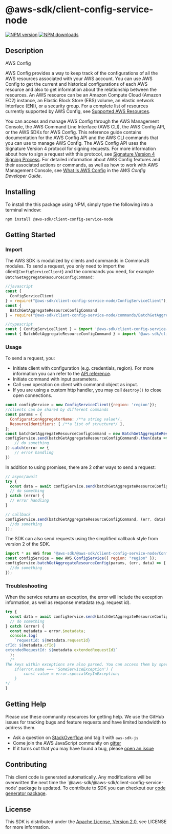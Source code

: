 # @aws-sdk/client-config-service-node

[![NPM version](https://img.shields.io/npm/v/@aws-sdk/client-config-service-node/preview.svg)](https://www.npmjs.com/package/@aws-sdk/client-config-service-node)
[![NPM downloads](https://img.shields.io/npm/dm/@aws-sdk/client-config-service-node.svg)](https://www.npmjs.com/package/@aws-sdk/client-config-service-node)

## Description

<fullname>AWS Config</fullname> <p>AWS Config provides a way to keep track of the configurations of all the AWS resources associated with your AWS account. You can use AWS Config to get the current and historical configurations of each AWS resource and also to get information about the relationship between the resources. An AWS resource can be an Amazon Compute Cloud (Amazon EC2) instance, an Elastic Block Store (EBS) volume, an elastic network Interface (ENI), or a security group. For a complete list of resources currently supported by AWS Config, see <a href="https://docs.aws.amazon.com/config/latest/developerguide/resource-config-reference.html#supported-resources">Supported AWS Resources</a>.</p> <p>You can access and manage AWS Config through the AWS Management Console, the AWS Command Line Interface (AWS CLI), the AWS Config API, or the AWS SDKs for AWS Config. This reference guide contains documentation for the AWS Config API and the AWS CLI commands that you can use to manage AWS Config. The AWS Config API uses the Signature Version 4 protocol for signing requests. For more information about how to sign a request with this protocol, see <a href="https://docs.aws.amazon.com/general/latest/gr/signature-version-4.html">Signature Version 4 Signing Process</a>. For detailed information about AWS Config features and their associated actions or commands, as well as how to work with AWS Management Console, see <a href="https://docs.aws.amazon.com/config/latest/developerguide/WhatIsConfig.html">What Is AWS Config</a> in the <i>AWS Config Developer Guide</i>.</p>

## Installing

To install the this package using NPM, simply type the following into a terminal window:

```
npm install @aws-sdk/client-config-service-node
```

## Getting Started

### Import

The AWS SDK is modulized by clients and commands in CommonJS modules. To send a request, you only need to import the client(`ConfigServiceClient`) and the commands you need, for example `BatchGetAggregateResourceConfigCommand`:

```javascript
//javascript
const {
  ConfigServiceClient
} = require("@aws-sdk/client-config-service-node/ConfigServiceClient");
const {
  BatchGetAggregateResourceConfigCommand
} = require("@aws-sdk/client-config-service-node/commands/BatchGetAggregateResourceConfigCommand");
```

```javascript
//typescript
const { ConfigServiceClient } = import '@aws-sdk/client-config-service-node/ConfigServiceClient';
const { BatchGetAggregateResourceConfigCommand } = import '@aws-sdk/client-config-service-node/commands/BatchGetAggregateResourceConfigCommand';
```

### Usage

To send a request, you:

- Initiate client with configuration (e.g. credentials, region). For more information you can refer to the [API reference][].
- Initiate command with input parameters.
- Call `send` operation on client with command object as input.
- If you are using a custom http handler, you may call `destroy()` to close open connections.

```javascript
const configService = new ConfigServiceClient({region: 'region'});
//clients can be shared by different commands
const params = {
  ConfigurationAggregatorName: /**a string value*/,
  ResourceIdentifiers: [ /**a list of structure*/ ],
};
const batchGetAggregateResourceConfigCommand = new BatchGetAggregateResourceConfigCommand(params);
configService.send(batchGetAggregateResourceConfigCommand).then(data => {
    // do something
}).catch(error => {
    // error handling
})
```

In addition to using promises, there are 2 other ways to send a request:

```javascript
// async/await
try {
  const data = await configService.send(batchGetAggregateResourceConfigCommand);
  // do something
} catch (error) {
  // error handling
}
```

```javascript
// callback
configService.send(batchGetAggregateResourceConfigCommand, (err, data) => {
  //do something
});
```

The SDK can also send requests using the simplified callback style from version 2 of the SDK.

```javascript
import * as AWS from "@aws-sdk/@aws-sdk/client-config-service-node/ConfigService";
const configService = new AWS.ConfigService({ region: "region" });
configService.batchGetAggregateResourceConfig(params, (err, data) => {
  //do something
});
```

### Troubleshooting

When the service returns an exception, the error will include the exception information, as well as response metadata (e.g. request id).

```javascript
try {
  const data = await configService.send(batchGetAggregateResourceConfigCommand);
  // do something
} catch (error) {
  const metadata = error.$metadata;
  console.log(
    `requestId: ${metadata.requestId}
cfId: ${metadata.cfId}
extendedRequestId: ${metadata.extendedRequestId}`
  );
  /*
The keys within exceptions are also parsed. You can access them by specifying exception names:
    if(error.name === 'SomeServiceException') {
        const value = error.specialKeyInException;
    }
*/
}
```

## Getting Help

Please use these community resources for getting help. We use the GitHub issues for tracking bugs and feature requests and have limited bandwidth to address them.

- Ask a question on [StackOverflow](https://stackoverflow.com/questions/tagged/aws-sdk-js) and tag it with `aws-sdk-js`
- Come join the AWS JavaScript community on [gitter](https://gitter.im/aws/aws-sdk-js-v3)
- If it turns out that you may have found a bug, please [open an issue](https://github.com/aws/aws-sdk-js-v3/issues)

## Contributing

This client code is generated automatically. Any modifications will be overwritten the next time the `@aws-sdk/@aws-sdk/client-config-service-node' package is updated. To contribute to SDK you can checkout our [code generator package][].

## License

This SDK is distributed under the
[Apache License, Version 2.0](http://www.apache.org/licenses/LICENSE-2.0),
see LICENSE for more information.

[code generator package]: https://github.com/aws/aws-sdk-js-v3/tree/master/packages/service-types-generator
[api reference]: https://docs.aws.amazon.com/AWSJavaScriptSDK/latest/
